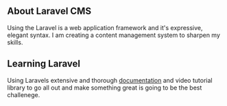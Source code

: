 ## About Laravel CMS

Using the Laravel is a web application framework and it's expressive, elegant syntax. I am creating a content management system to sharpen my skills. 

## Learning Laravel

Using Laravels extensive and thorough [documentation](https://laravel.com/docs) and video tutorial library to go all out and make something great is going to be the best challenege.

